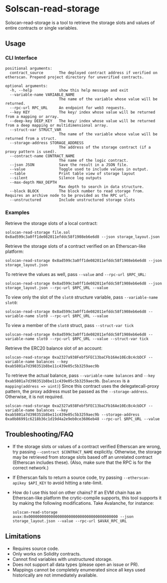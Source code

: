 # Solscan-read-storage

Solscan-read-storage is a tool to retrieve the storage slots and values of entire contracts or single variables.

## Usage

### CLI Interface

```shell
positional arguments:
  contract_source       The deployed contract address if verified on etherscan. Prepend project directory for unverified contracts.

optional arguments:
  -h, --help            show this help message and exit
  --variable-name VARIABLE_NAME
                        The name of the variable whose value will be returned.
  --rpc-url RPC_URL     An endpoint for web3 requests.
  --key KEY             The key/ index whose value will be returned from a mapping or array.
  --deep-key DEEP_KEY   The key/ index whose value will be returned from a deep mapping or multidimensional array.
  --struct-var STRUCT_VAR
                        The name of the variable whose value will be returned from a struct.
  --storage-address STORAGE_ADDRESS
                        The address of the storage contract (if a proxy pattern is used).
  --contract-name CONTRACT_NAME
                        The name of the logic contract.
  --json JSON           Save the result in a JSON file.
  --value               Toggle used to include values in output.
  --table               Print table view of storage layout
  --silent              Silence log outputs
  --max-depth MAX_DEPTH
                        Max depth to search in data structure.
  --block BLOCK         The block number to read storage from. Requires an archive node to be provided as the RPC url.
  --unstructured        Include unstructured storage slots
```

### Examples

Retrieve the storage slots of a local contract:

```shell
solscan-read-storage file.sol 0x8ad599c3a0ff1de082011efddc58f1908eb6e6d8 --json storage_layout.json
```

Retrieve the storage slots of a contract verified on an Etherscan-like platform:

```shell
solscan-read-storage 0x8ad599c3a0ff1de082011efddc58f1908eb6e6d8 --json storage_layout.json
```

To retrieve the values as well, pass `--value` and `--rpc-url $RPC_URL`:

```shell
solscan-read-storage 0x8ad599c3a0ff1de082011efddc58f1908eb6e6d8 --json storage_layout.json --rpc-url $RPC_URL --value
```

To view only the slot of the `slot0` structure variable, pass `--variable-name slot0`:

```shell
solscan-read-storage 0x8ad599c3a0ff1de082011efddc58f1908eb6e6d8 --variable-name slot0 --rpc-url $RPC_URL --value
```

To view a member of the `slot0` struct, pass `--struct-var tick`

```shell
solscan-read-storage 0x8ad599c3a0ff1de082011efddc58f1908eb6e6d8 --variable-name slot0 --rpc-url $RPC_URL --value --struct-var tick
```

Retrieve the ERC20 balance slot of an account:

```shell
solscan-read-storage 0xa2327a938Febf5FEC13baCFb16Ae10EcBc4cbDCF --variable-name balances --key 0xab5801a7d398351b8be11c439e05c5b3259aec9b
```

To retrieve the actual balance, pass `--variable-name balances` and `--key 0xab5801a7d398351b8be11c439e05c5b3259aec9b`. (`balances` is a `mapping(address => uint)`)
Since this contract uses the delegatecall-proxy pattern, the proxy address must be passed as the `--storage-address`. Otherwise, it is not required.

```shell
solscan-read-storage 0xa2327a938Febf5FEC13baCFb16Ae10EcBc4cbDCF --variable-name balances --key 0xab5801a7d398351b8be11c439e05c5b3259aec9b --storage-address 0xa0b86991c6218b36c1d19d4a2e9eb0ce3606eb48 --rpc-url $RPC_URL --value
```

## Troubleshooting/FAQ

- If the storage slots or values of a contract verified Etherscan are wrong, try passing `--contract $CONTRACT_NAME` explicitly. Otherwise, the storage may be retrieved from storage slots based off an unrelated contract (Etherscan includes these). (Also, make sure that the RPC is for the correct network.)

- If Etherscan fails to return a source code, try passing `--etherscan-apikey $API_KEY` to avoid hitting a rate-limit.

- How do I use this tool on other chains?
  If an EVM chain has an Etherscan-like platform the crytic-compile supports, this tool supports it by making the following modifications.
  Take Avalanche, for instance:

  ```shell
  solscan-read-storage avax:0x0000000000000000000000000000000000000000 --json storage_layout.json --value --rpc-url $AVAX_RPC_URL
  ```

## Limitations

- Requires source code.
- Only works on Solidity contracts.
- Cannot find variables with unstructured storage.
- Does not support all data types (please open an issue or PR).
- Mappings cannot be completely enumerated since all keys used historically are not immediately available.
